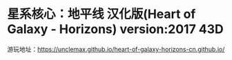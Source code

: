 # 星系核心：地平线 汉化版(Heart of Galaxy - Horizons) version:2017 43D
游玩地址：https://unclemax.github.io/heart-of-galaxy-horizons-cn.github.io/
